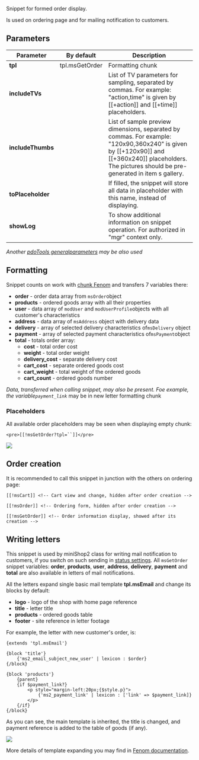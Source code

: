 Snippet for formed order display.

Is used on ordering page and for mailing notification to customers.

## Parameters

Parameter           | By default    | Description
--------------------|---------------|---------------------------------------------
**tpl**             | tpl.msGetOrder| Formatting chunk
**includeTVs**      |               | List of TV parameters for sampling, separated by commas. For example: "action,time" is given by [[+action]] and [[+time]] placeholders.
**includeThumbs**   |               | List of sample preview dimensions, separated by commas. For example: "120x90,360x240" is given by [[+120x90]] and [[+360x240]] placeholders. The pictures should be pre-generated in item s gallery.
**toPlaceholder**   |               | If filled, the snippet will store all data in placeholder with this name, instead of displaying.
**showLog**         |               | To show additional information on snippet operation. For authorized in "mgr" context only.

*Another [pdoTools generalparameters][1] may be also used*

## Formatting
Snippet counts on work with [chunk Fenom][2] and transfers 7 variables there:
- **order** - order data array from `msOrder`object
- **products** - ordered goods array with all their properties
- **user** - data array of `modUser` and `modUserProfile`objects with all customer's characteristics
- **address** - data array of `msAddress` object with delivery data
- **delivery** - array of selected delivery characteristics of`msDelivery` object
- **payment** - array of selected payment characteristics of`msPayment`object
- **total** - totals order array:
    - **cost** - total order cost
    - **weight** - total order weight
    - **delivery_cost** - separate delivery cost
    - **cart_cost** - separate ordered goods cost
    - **cart_weight** - total weight of the ordered goods
    - **cart_count** - ordered goods number

*Data, transferred when calling snippet, may also be present.
Foe example, the variable`payment_link`* may be in new letter formatting chunk

### Placeholders
All available order placeholders may be seen when displaying empty chunk:
```
<pre>[[!msGetOrder?tpl=``]]</pre>
```

[![](https://file.modx.pro/files/3/a/9/3a922d1321d8f853aada28c176b21767s.jpg)](https://file.modx.pro/files/3/a/9/3a922d1321d8f853aada28c176b21767.png)

## Order creation
It is recommended to call this snippet in junction with the others on ordering page:
```
[[!msCart]] <!-- Cart view and change, hidden after order creation -->

[[!msOrder]] <!-- Ordering form, hidden after order creation -->

[[!msGetOrder]] <!-- Order information display, showed after its creation -->
```

## Writing letters
This snippet  is used by miniShop2 class for writing mail notification to customers, if you switch on such sending in [status settings][3].
All `msGetOrder` snippet variables: **order**, **products**, **user**, **address**, **delivery**, **payment** and **total** are also available in letters of mail notifications.

All the letters expand single basic mail template **tpl.msEmail** and change its blocks by default:
- **logo** - logo of the shop with home page reference
- **title** - letter title
- **products** - ordered goods table
- **footer** - site reference in letter footage

For example, the letter with new customer's order, is:
```
{extends 'tpl.msEmail'}

{block 'title'}
    {'ms2_email_subject_new_user' | lexicon : $order}
{/block}

{block 'products'}
    {parent}
    {if $payment_link?}
        <p style="margin-left:20px;{$style.p}">
            {'ms2_payment_link' | lexicon : ['link' => $payment_link]}
        </p>
    {/if}
{/block}
```
As you can see, the main template is inherited, the title is changed, and payment reference is added to the table of goods (if any).

[![](https://file.modx.pro/files/b/1/c/b1c563c0b075caf2afce7609ac3f15e4s.jpg)](https://file.modx.pro/files/b/1/c/b1c563c0b075caf2afce7609ac3f15e4.png)

More details of template expanding you may find in [Fenom documentation][4].

[1]: /en/components/01_pdoTools/04_General_parameters.md
[2]: /en/components/01_pdoTools/03_Parser.md
[3]: /en/components/minishop2/01_Interface/04_Settings.md
[4]: https://github.com/fenom-template/fenom/blob/master/docs/ru/tags/extends.md
